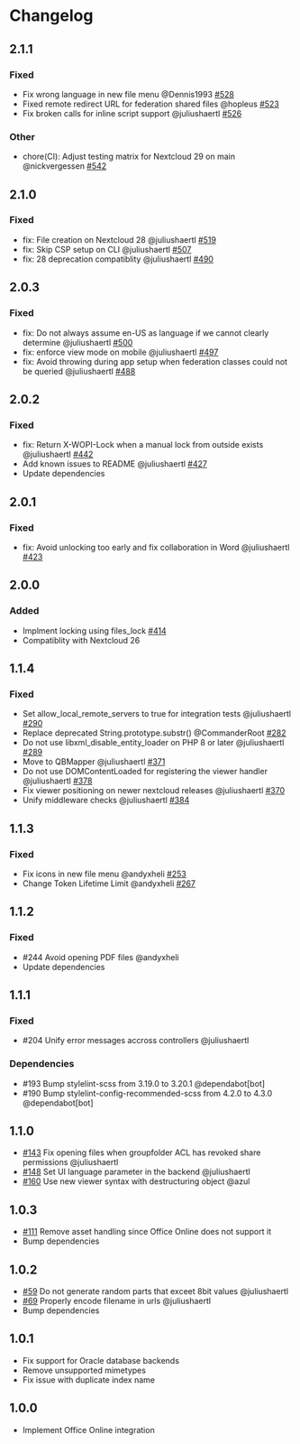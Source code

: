 # Changelog

## 2.1.1

### Fixed

- Fix wrong language in new file menu @Dennis1993 [#528](https://github.com/nextcloud/officeonline/pull/528)
- Fixed remote redirect URL for federation shared files @hopleus [#523](https://github.com/nextcloud/officeonline/pull/523)
- Fix broken calls for inline script support @juliushaertl [#526](https://github.com/nextcloud/officeonline/pull/526)

### Other

- chore(CI): Adjust testing matrix for Nextcloud 29 on main @nickvergessen [#542](https://github.com/nextcloud/officeonline/pull/542)

## 2.1.0

### Fixed

- fix: File creation on Nextcloud 28 @juliushaertl [#519](https://github.com/nextcloud/officeonline/pull/519)
- fix: Skip CSP setup on CLI @juliushaertl [#507](https://github.com/nextcloud/officeonline/pull/507)
- fix: 28 deprecation compatiblity @juliushaertl [#490](https://github.com/nextcloud/officeonline/pull/490)

## 2.0.3

### Fixed

- fix: Do not always assume en-US as language if we cannot clearly determine @juliushaertl [#500](https://github.com/nextcloud/officeonline/pull/500)
- fix: enforce view mode on mobile @juliushaertl [#497](https://github.com/nextcloud/officeonline/pull/497)
- fix: Avoid throwing during app setup when federation classes could not be queried @juliushaertl [#488](https://github.com/nextcloud/officeonline/pull/488)

## 2.0.2

### Fixed

- fix: Return X-WOPI-Lock when a manual lock from outside exists @juliushaertl [#442](https://github.com/nextcloud/officeonline/pull/442)
- Add known issues to README @juliushaertl [#427](https://github.com/nextcloud/officeonline/pull/427)
- Update dependencies



## 2.0.1

### Fixed

- fix: Avoid unlocking too early and fix collaboration in Word @juliushaertl [#423](https://github.com/nextcloud/officeonline/pull/423)


## 2.0.0

### Added

- Implment locking using files_lock [#414](https://github.com/nextcloud/officeonline/pull/414)
- Compatiblity with Nextcloud 26

## 1.1.4

### Fixed

- Set allow_local_remote_servers to true for integration tests @juliushaertl [#290](https://github.com/nextcloud/officeonline/pull/290)
- Replace deprecated String.prototype.substr() @CommanderRoot [#282](https://github.com/nextcloud/officeonline/pull/282)
- Do not use libxml_disable_entity_loader on PHP 8 or later @juliushaertl [#289](https://github.com/nextcloud/officeonline/pull/289)
- Move to QBMapper @juliushaertl [#371](https://github.com/nextcloud/officeonline/pull/371)
- Do not use DOMContentLoaded for registering the viewer handler @juliushaertl [#378](https://github.com/nextcloud/officeonline/pull/378)
- Fix viewer positioning on newer nextcloud releases @juliushaertl [#370](https://github.com/nextcloud/officeonline/pull/370)
- Unify middleware checks @juliushaertl [#384](https://github.com/nextcloud/officeonline/pull/384)


## 1.1.3

### Fixed

- Fix icons in new file menu @andyxheli [#253](https://api.github.com/repos/nextcloud/officeonline/pulls/253)
- Change Token Lifetime Limit @andyxheli [#267](https://api.github.com/repos/nextcloud/officeonline/pulls/267)


## 1.1.2

### Fixed

- #244 Avoid opening PDF files @andyxheli
- Update dependencies


## 1.1.1

### Fixed

- #204 Unify error messages accross controllers @juliushaertl

### Dependencies

- #193 Bump stylelint-scss from 3.19.0 to 3.20.1 @dependabot[bot]
- #190 Bump stylelint-config-recommended-scss from 4.2.0 to 4.3.0 @dependabot[bot]


## 1.1.0

* [#143](https://github.com/nextcloud/officeonline/pull/143) Fix opening files when groupfolder ACL has revoked share permissions @juliushaertl
* [#148](https://github.com/nextcloud/officeonline/pull/148) Set UI language parameter in the backend @juliushaertl
* [#160](https://github.com/nextcloud/officeonline/pull/160) Use new viewer syntax with destructuring object @azul

## 1.0.3

* [#111](https://github.com/nextcloud/officeonline/pull/111) Remove asset handling since Office Online does not support it
* Bump dependencies

## 1.0.2

* [#59](https://github.com/nextcloud/officeonline/pull/59) Do not generate random parts that exceet 8bit values @juliushaertl
* [#69](https://github.com/nextcloud/officeonline/pull/69) Properly encode filename in urls @juliushaertl
* Bump dependencies


## 1.0.1

- Fix support for Oracle database backends
- Remove unsupported mimetypes
- Fix issue with duplicate index name

## 1.0.0

- Implement Office Online integration
